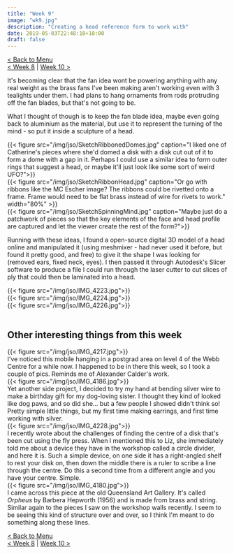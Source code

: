 ```yaml
---
title: "Week 9"
image: "wk9.jpg"
description: "Creating a head reference form to work with"
date: 2019-05-03T22:48:10+10:00
draft: false
---
```


[< Back to Menu](/jso/)  
[< Week 8](/jso/week08) | [Week 10 >](/jso/week10)

It's becoming clear that the fan idea wont be powering anything with any real weight as the brass fans I've been making aren't working even with 3 tealights under them.  I had plans to hang ornaments from rods protruding off the fan blades, but that's not going to be.

What I thought of though is to keep the fan blade idea, maybe even going back to aluminium  as the material, but use it to represent the turning of the mind - so put it inside a sculpture of a head.  

<div class="row">
    <div class="4u 12u$(medium)">
        {{< figure src="/img/jso/SketchRibbonedDomes.jpg" caption="I liked one of Catherine's pieces where she'd domed a disk with a disk cut out of it to form a dome with a gap in it.  Perhaps I could use a similar idea to form outer rings that suggest a head, or maybe it'll just look like some sort of weird UFO?">}}
    </div>
    <div class="4u 12u$(medium)">
        {{< figure src="/img/jso/SketchRibbonHead.jpg"  caption="Or go with ribbons like the MC Escher image?  The ribbons could be rivetted onto a frame.  Frame would need to be flat brass instead of wire for rivets to work." width="80%" >}}
    </div>
    <div class="4u 12u$(medium)">
        {{< figure src="/img/jso/SketchSpinningMind.jpg" caption="Maybe just do a patchwork of pieces so that the key elements of the face and head profile are captured and let the viewer create the rest of the form?">}}
    </div>
</div>



Running with these ideas, I found a open-source digital 3D model of a head online and manipulated it (using meshmixer - had never used it before, but found it pretty good, and free) to give it the shape I was looking for (removed ears, fixed neck, eyes).  I then passed it through Autodesk's Slicer software to produce a file I could run through the laser cutter to cut slices of ply that could then be laminated into a head.

<div class="row">
    <div class="4u 12u$(medium)">
        {{< figure src="/img/jso/IMG_4223.jpg">}}
    </div>
    <div class="4u 12u$(medium)">
        {{< figure src="/img/jso/IMG_4224.jpg">}}
    </div>
    <div class="4u 12u$(medium)">
        {{< figure src="/img/jso/IMG_4226.jpg">}}
    </div>
</div>

<br>

## Other interesting things from this week

<div class="row">
    <div class="6u 12u$(medium)">
        {{< figure src="/img/jso/IMG_4217.jpg">}}
    </div>
    <div class="6u 12u$(medium)">
        I've noticed this mobile hanging in a postgrad area on level 4 of the Webb Centre for a while now.  I happened to be in there this week, so I took a couple of pics.  Reminds me of Alexander Calder's work.
    </div>
</div>

<div class="row">
    <div class="6u 12u$(medium)">
        {{< figure src="/img/jso/IMG_4186.jpg">}}
    </div>
    <div class="6u 12u$(medium)">
        Yet another side project, I decided to try my hand at bending silver wire to make a birthday gift for my dog-loving sister.  I thought they kind of looked like dog paws, and so did she... but a few people I showed didn't think so!  Pretty simple little things, but my first time making earrings, and first time working with silver.
    </div>
</div>

<div class="row">
    <div class="6u 12u$(medium)">
        {{< figure src="/img/jso/IMG_4228.jpg">}}
    </div>
    <div class="6u 12u$(medium)">
        I recently wrote about the challenges of finding the centre of a disk that's been cut using the fly press.  When I mentioned this to Liz, she immediately told me about a device they have in the workshop called a circle divider, and here it is.  Such a simple device, on one side it has a right-angled shelf to rest your disk on, then down the middle there is a ruler to scribe a line through the centre.  Do this a second time from a different angle and you have your centre.  Simple.
    </div>
</div>

<div class="row">
    <div class="6u 12u$(medium)">
        {{< figure src="/img/jso/IMG_4180.jpg">}}
    </div>
    <div class="6u 12u$(medium)">
        I came across this piece at the old Queensland Art Gallery.  It's called <i>Orpheus</i> by Barbera Hepworth (1956) and is made from brass and string.  Similar again to the pieces I saw on the workshop walls recently.  I seem to be seeing this kind of structure over and over, so I think I'm meant to do something along these lines.
    </div>
</div>




[< Back to Menu](/jso/)  
[< Week 8](/jso/week08) | [Week 10 >](/jso/week10)

